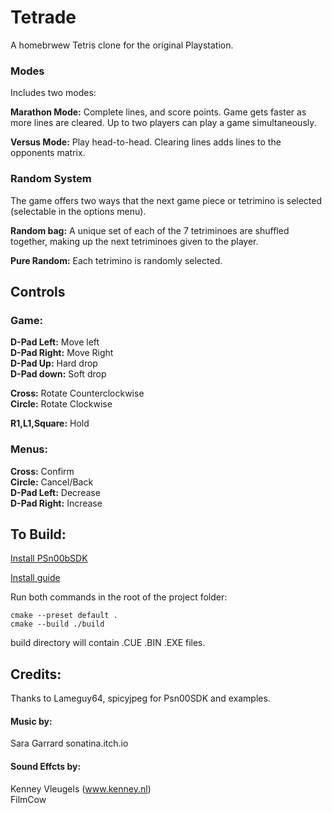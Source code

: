 # Tetrade
A homebrwew Tetris clone for the original Playstation. 

### Modes
Includes two modes:

**Marathon Mode:** Complete lines, and score points. Game gets faster as more lines are cleared. Up to two players can play a game simultaneously.

**Versus Mode:** Play head-to-head. Clearing lines adds lines to the opponents matrix.

### Random System
The game offers two ways that the next game piece or tetrimino is selected (selectable in the options menu).

**Random bag:** A unique set of each of the 7 tetriminoes are shuffled together, making up the next tetriminoes given to the player.

**Pure Random:** Each tetrimino is randomly selected.


## Controls

### Game:

**D-Pad Left:** Move left \
**D-Pad Right:** Move Right \
**D-Pad Up:** Hard drop \
**D-Pad down:** Soft drop

**Cross:** Rotate Counterclockwise \
**Circle:** Rotate Clockwise

**R1,L1,Square:** Hold

### Menus:

**Cross:**  Confirm \
**Circle:** Cancel/Back \
**D-Pad Left:** Decrease \
**D-Pad Right:** Increase

## To Build:

[Install PSn00bSDK](
https://github.com/Lameguy64/PSn00bSDK)

[Install guide](https://github.com/Lameguy64/PSn00bSDK/blob/master/doc/installation.md)

Run both commands in the root of the project folder:

```cmake --preset default .```\
```cmake --build ./build```

build directory will contain .CUE .BIN .EXE files.


## Credits:

Thanks to Lameguy64, spicyjpeg for Psn00SDK and examples.

#### Music by:
Sara Garrard sonatina.itch.io

#### Sound Effcts by:
Kenney Vleugels (www.kenney.nl) \
FilmCow